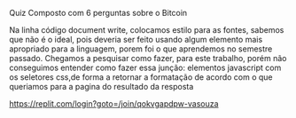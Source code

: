 
Quiz Composto com  6 perguntas sobre o  Bitcoin

Na linha código document write, colocamos estilo para as fontes, sabemos que não é o ideal, pois deveria ser feito usando algum elemento mais apropriado para a linguagem, porem foi o que aprendemos no semestre passado. Chegamos a pesquisar como fazer, para este trabalho, porém não conseguimos entender como fazer essa junção: elementos javascript com os seletores css,de forma a retornar a formatação de acordo com o que queriamos para a pagina do resultado da resposta

https://replit.com/login?goto=/join/qokvgapdpw-vasouza